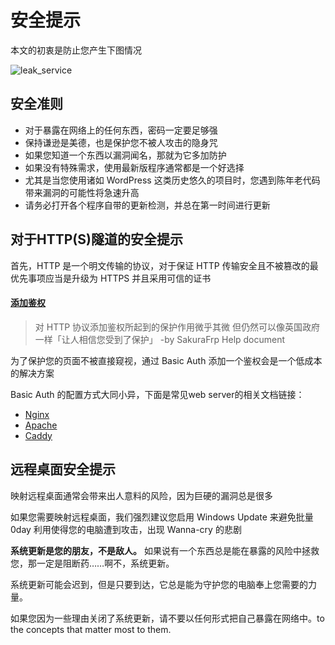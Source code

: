 # 安全提示

本文的初衷是防止您产生下图情况

![leak\_service](https://docs.openfrp.net/docs/assests/leak\_after.png)

## 安全准则 <a href="#an-quan-zhun-ze" id="an-quan-zhun-ze"></a>

* 对于暴露在网络上的任何东西，密码一定要足够强
* 保持谦逊是美德，也是保护您不被人攻击的隐身咒
* 如果您知道一个东西以漏洞闻名，那就为它多加防护
* 如果没有特殊需求，使用最新版程序通常都是一个好选择
* 尤其是当您使用诸如 WordPress 这类历史悠久的项目时，您遇到陈年老代码带来漏洞的可能性将急速升高
* 请务必打开各个程序自带的更新检测，并总在第一时间进行更新

## 对于HTTP(S)隧道的安全提示 <a href="#dui-yu-https-sui-dao-de-an-quan-ti-shi" id="dui-yu-https-sui-dao-de-an-quan-ti-shi"></a>

首先，HTTP 是一个明文传输的协议，对于保证 HTTP 传输安全且不被篡改的最优先事项应当是升级为 HTTPS 并且采用可信的证书

#### [添加鉴权](https://docs.openfrp.net/#/docs/security?id=%e6%b7%bb%e5%8a%a0%e9%89%b4%e6%9d%83) <a href="#tian-jia-jian-quan" id="tian-jia-jian-quan"></a>

> 对 HTTP 协议添加鉴权所起到的保护作用微乎其微 但仍然可以像英国政府一样「让人相信您受到了保护」 -by SakuraFrp Help document

为了保护您的页面不被直接窥视，通过 Basic Auth 添加一个鉴权会是一个低成本的解决方案

Basic Auth 的配置方式大同小异，下面是常见web server的相关文档链接：

* [Nginx](https://docs.nginx.com/nginx/admin-guide/security-controls/configuring-http-basic-authentication/)
* [Apache](https://www.digitalocean.com/community/tutorials/how-to-set-up-password-authentication-with-apache-on-ubuntu-16-04)
* [Caddy](https://caddyserver.com/docs/caddyfile/directives/basicauth)

## 远程桌面安全提示 <a href="#yuan-cheng-zhuo-mian-an-quan-ti-shi" id="yuan-cheng-zhuo-mian-an-quan-ti-shi"></a>

映射远程桌面通常会带来出人意料的风险，因为巨硬的漏洞总是很多

如果您需要映射远程桌面，我们强烈建议您启用 Windows Update 来避免批量 0day 利用使得您的电脑遭到攻击，出现 Wanna-cry 的悲剧

**系统更新是您的朋友，不是敌人。** 如果说有一个东西总是能在暴露的风险中拯救您，那一定是阻断药……啊不，系统更新。

系统更新可能会迟到，但是只要到达，它总是能为守护您的电脑奉上您需要的力量。

如果您因为一些理由关闭了系统更新，请不要以任何形式把自己暴露在网络中。to the concepts that matter most to them.
